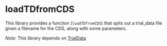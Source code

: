 # loadTDfromCDS

This library provides a function (`loadTDfromCDS`) that spits out a trial_data file given a filename for the CDS, along with some parameters.

*Note*: This library depends on [TrialData](https://github.com/mattperich/TrialData.git)
